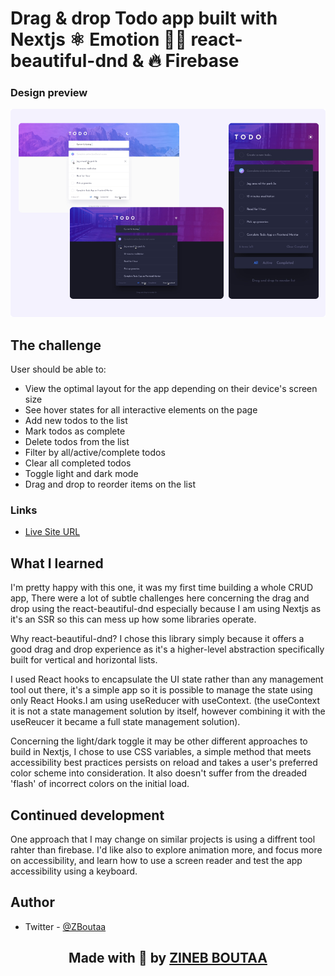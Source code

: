 # Drag & drop Todo app built with Nextjs ⚛️ Emotion 👩‍🎤 react-beautiful-dnd & 🔥 Firebase

### Design preview

![Design preview for the Todo app coding challenge](/public/design-preview.png)

## The challenge

User should be able to:

- View the optimal layout for the app depending on their device's screen size
- See hover states for all interactive elements on the page
- Add new todos to the list
- Mark todos as complete
- Delete todos from the list
- Filter by all/active/complete todos
- Clear all completed todos
- Toggle light and dark mode
- Drag and drop to reorder items on the list

### Links

- [Live Site URL](to-do-six-smoky.vercel.app/)

## What I learned

I'm pretty happy with this one, it was my first time building a whole CRUD app, There were a lot of subtle challenges here concerning the drag and drop using the react-beautiful-dnd especially because I am using Nextjs as it's an SSR so this can mess up how some libraries operate.

Why react-beautiful-dnd? I chose this library simply because it offers a good drag and drop experience as it's a higher-level abstraction specifically built for vertical and horizontal lists.

I used React hooks to encapsulate the UI state rather than any management tool out there, it's a simple app so it is possible to manage the state using only React Hooks.I am using useReducer with useContext. (the useContext it is not a state management solution by itself, however combining it with the useReucer it became a full state management solution).

Concerning the light/dark toggle it may be other different approaches to build in Nextjs, I chose to use CSS variables, a simple method that meets accessibility best practices persists on reload and takes a user's preferred color scheme into consideration. It also doesn't suffer from the dreaded 'flash' of incorrect colors on the initial load.

## Continued development

One approach that I may change on similar projects is using a diffrent tool rahter than firebase. I'd like also to explore animation more, and focus more on accessibility, and learn how to use a screen reader and test the app accessibility using a keyboard.

## Author

<!-- - Website - [Zineb Boutaa](https://zineb-bou.github.io/) -->

- Twitter - [@ZBoutaa](https://twitter.com/ZBoutaa)

<h2 align="center"> Made with 💖 by <a href='https://github.com/zineb-Bou'> ZINEB BOUTAA </a> </h2>
